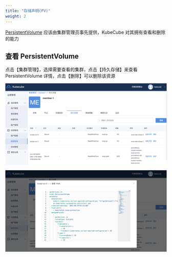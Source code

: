 ```yaml
---
title: "存储声明(PV)"
weight: 2
---
```


[PersistentVolume](https://kubernetes.io/zh/docs/concepts/storage/persistent-volumes/) 应该由集群管理员事先提供，KubeCube 对其拥有查看和删除的能力


## 查看 PersistentVolume

点击【集群管理】，选择需要查看的集群，点击【持久存储】来查看 PersistentVolume 详情，点击【删除】可以删除该资源

![pv](/imgs/产品使用指南/运维管理功能/K8s集群管理/集群级资源管理/PV/pv.png)

![pv-view](/imgs/产品使用指南/运维管理功能/K8s集群管理/集群级资源管理/PV/pv-view.png)
